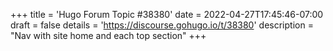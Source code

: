 +++
title = 'Hugo Forum Topic #38380'
date = 2022-04-27T17:45:46-07:00
draft = false
details = 'https://discourse.gohugo.io/t/38380'
description = "Nav with site home and each top section"
+++

